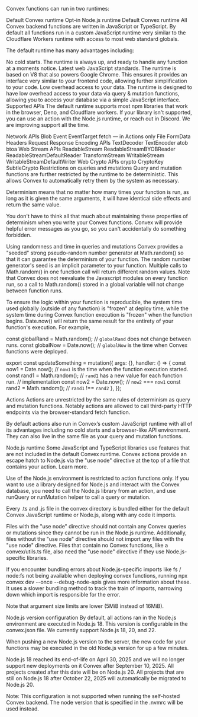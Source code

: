 Convex functions can run in two runtimes:

Default Convex runtime
Opt-in Node.js runtime
Default Convex runtime
All Convex backend functions are written in JavaScript or TypeScript. By default all functions run in a custom JavaScript runtime very similar to the Cloudflare Workers runtime with access to most web standard globals.

The default runtime has many advantages including:

No cold starts. The runtime is always up, and ready to handle any function at a moments notice.
Latest web JavaScript standards. The runtime is based on V8 that also powers Google Chrome. This ensures it provides an interface very similar to your frontend code, allowing further simplification to your code.
Low overhead access to your data. The runtime is designed to have low overhead access to your data via query & mutation functions, allowing you to access your database via a simple JavaScript interface.
Supported APIs
The default runtime supports most npm libraries that work in the browser, Deno, and Cloudflare workers. If your library isn't supported, you can use an action with the Node.js runtime, or reach out in Discord. We are improving support all the time.

Network APIs
Blob
Event
EventTarget
fetch — in Actions only
File
FormData
Headers
Request
Response
Encoding APIs
TextDecoder
TextEncoder
atob
btoa
Web Stream APIs
ReadableStream
ReadableStreamBYOBReader
ReadableStreamDefaultReader
TransformStream
WritableStream
WritableStreamDefaultWriter
Web Crypto APIs
crypto
CryptoKey
SubtleCrypto
Restrictions on queries and mutations
Query and mutation functions are further restricted by the runtime to be deterministic. This allows Convex to automatically retry them by the system as necessary.

Determinism means that no matter how many times your function is run, as long as it is given the same arguments, it will have identical side effects and return the same value.

You don't have to think all that much about maintaining these properties of determinism when you write your Convex functions. Convex will provide helpful error messages as you go, so you can't accidentally do something forbidden.

Using randomness and time in queries and mutations
Convex provides a "seeded" strong pseudo-random number generator at Math.random() so that it can guarantee the determinism of your function. The random number generator's seed is an implicit parameter to your function. Multiple calls to Math.random() in one function call will return different random values. Note that Convex does not reevaluate the Javascript modules on every function run, so a call to Math.random() stored in a global variable will not change between function runs.

To ensure the logic within your function is reproducible, the system time used globally (outside of any function) is "frozen" at deploy time, while the system time during Convex function execution is "frozen" when the function begins. Date.now() will return the same result for the entirety of your function's execution. For example,

const globalRand = Math.random(); // `globalRand` does not change between runs.
const globalNow = Date.now(); // `globalNow` is the time when Convex functions were deployed.

export const updateSomething = mutation({
  args: {},
  handler: () => {
    const now1 = Date.now(); // `now1` is the time when the function execution started.
    const rand1 = Math.random(); // `rand1` has a new value for each function run.
    // implementation
    const now2 = Date.now(); // `now2` === `now1`
    const rand2 = Math.random(); // `rand1` !== `rand2`
  },
});

Actions
Actions are unrestricted by the same rules of determinism as query and mutation functions. Notably actions are allowed to call third-party HTTP endpoints via the browser-standard fetch function.

By default actions also run in Convex’s custom JavaScript runtime with all of its advantages including no cold starts and a browser-like API environment. They can also live in the same file as your query and mutation functions.

Node.js runtime
Some JavaScript and TypeScript libraries use features that are not included in the default Convex runtime. Convex actions provide an escape hatch to Node.js via the "use node" directive at the top of a file that contains your action. Learn more.

Use of the Node.js environment is restricted to action functions only. If you want to use a library designed for Node.js and interact with the Convex database, you need to call the Node.js library from an action, and use runQuery or runMutation helper to call a query or mutation.

Every .ts and .js file in the convex directory is bundled either for the default Convex JavaScript runtime or Node.js, along with any code it imports.

Files with the "use node" directive should not contain any Convex queries or mutations since they cannot be run in the Node.js runtime. Additionally, files without the "use node" directive should not import any files with the "use node" directive. Files that contain no Convex functions, like a convex/utils.ts file, also need the "use node" directive if they use Node.js-specific libraries.

If you encounter bundling errors about Node.js-specific imports like fs / node:fs not being available when deploying convex functions, running npx convex dev --once --debug-node-apis gives more information about these. It uses a slower bundling method to track the train of imports, narrowing down which import is responsible for the error.

Note that argument size limits are lower (5MiB instead of 16MiB).

Node.js version configuration
By default, all actions ran in the Node.js environment are executed in Node.js 18. This version is configurable in the convex.json file. We currently support Node.js 18, 20, and 22.

When pushing a new Node.js version to the server, the new code for your functions may be executed in the old Node.js version for up a few minutes.

Node.js 18 reached its end-of-life on April 30, 2025 and we will no longer support new deployments on it Convex after September 10, 2025. All projects created after this date will be on Node.js 20. All projects that are still on Node.js 18 after October 22, 2025 will automatically be migrated to Node.js 20.

Note: This configuration is not supported when running the self-hosted Convex backend. The node version that is specified in the .nvmrc will be used instead.